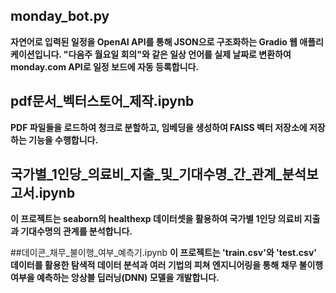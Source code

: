 ## monday_bot.py
**자연어로 입력된 일정을 OpenAI API를 통해 JSON으로 구조화하는 Gradio 웹 애플리케이션입니다.
"다음주 월요일 회의"와 같은 일상 언어를 실제 날짜로 변환하여 monday.com API로 일정 보드에 자동 등록합니다.**


## pdf문서_벡터스토어_제작.ipynb
**PDF 파일들을 로드하여 청크로 분할하고, 임베딩을 생성하여 FAISS 벡터 저장소에 저장하는 기능을 수행합니다.**

## 국가별_1인당_의료비_지출_및_기대수명_간_관계_분석보고서.ipynb
**이 프로젝트는 seaborn의 healthexp 데이터셋을 활용하여 국가별 1인당 의료비 지출과 기대수명의 관계를 분석합니다.**

##데이콘_채무_불이행_여부_예측기.ipynb
**이 프로젝트는 'train.csv'와 'test.csv' 데이터를 활용한 탐색적 데이터 분석과 여러 기법의 피쳐 엔지니어링을 통해 채무 불이행 여부을 예측하는 앙상블 딥러닝(DNN) 모델을 개발합니다.**

